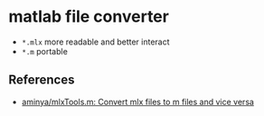 # matlab file converter

- `*.mlx` more readable and better interact
- `*.m` portable

## References

- [aminya/mlxTools.m: Convert mlx files to m files and vice versa](https://github.com/aminya/mlxTools.m)

